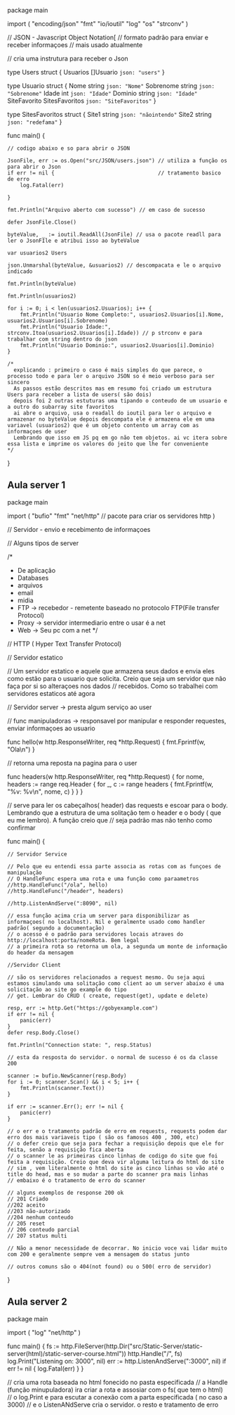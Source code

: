 package main

import (
	"encoding/json"
	"fmt"
	"io/ioutil"
	"log"
	"os"
	"strconv"
)

// JSON - Javascript Object Notation[
// formato padrão para enviar e receber informaçoes
// mais usado atualmente

// cria uma instrutura para receber o Json

type Users struct {
	Usuarios []Usuario `json: "users"`
}

type Usuario struct {
	Nome         string         `json: "Nome"`
	Sobrenome    string         `json: "Sobrenome"`
	Idade        int            `json: "Idade"`
	Dominio      string         `json: "Idade"`
	SiteFavorito SitesFavoritos `json: "SiteFavoritos"`
}

type SitesFavoritos struct {
	Site1 string `json: "nãointendo"`
	Site2 string `json: "redefama"`
}

func main() {

	// codigo abaixo e so para abrir o JSON

	JsonFile, err := os.Open("src/JSON/users.json") // utiliza a função os para abrir o Json
	if err != nil {                                 // tratamento basico de erro
		log.Fatal(err)

	}

	fmt.Println("Arquivo aberto com sucesso") // em caso de sucesso

	defer JsonFile.Close()

	byteValue, _ := ioutil.ReadAll(JsonFile) // usa o pacote readll para ler o JsonFIle e atribui isso ao byteValue

	var usuarios2 Users

	json.Unmarshal(byteValue, &usuarios2) // descompacata e le o arquivo indicado

	fmt.Println(byteValue)

	fmt.Println(usuarios2)

	for i := 0; i < len(usuarios2.Usuarios); i++ {
		fmt.Println("Usuario Nome Completo:", usuarios2.Usuarios[i].Nome, usuarios2.Usuarios[i].Sobrenome)
		fmt.Println("Usuario Idade:", strconv.Itoa(usuarios2.Usuarios[i].Idade)) // p strconv e para trabalhar com string dentro do json
		fmt.Println("Usuario Dominio:", usuarios2.Usuarios[i].Dominio)
	}

	/*
	  explicando : primeiro o caso é mais simples do que parece, o processo todo e para ler o arquivo JSON so é meio verboso para ser sincero
	  As passos estão descritos mas em resumo foi criado um estrutura Users para receber a lista de users( são dois)
	  depois foi 2 outras estuturas uma tipando o conteudo de um usuario e a outro do subarray site favoritos
	  ai abre o arquivo, usa o readall do ioutil para ler o arquivo e armazenar no byteValue depois descompata ele é armazena ele em uma variavel (usuarios2) que é um objeto contento um array com as informaçoes de user
	  Lembrando que isso em JS pq em go não tem objetos. ai vc itera sobre essa lista e imprime os valores do jeito que lhe for conveniente
	*/
}


## Aula server 1

package main

import (
	"bufio"
	"fmt"
	"net/http" // pacote para criar os servidores http
)

// Servidor - envio e recebimento de informaçoes

// Alguns tipos de server

/*
 - De aplicação
 - Databases
 - arquivos
 - email
 - midia
 - FTP -> recebedor - remetente baseado no protocolo FTP(File transfer Protocol)
 - Proxy -> servidor intermediario entre o usar é a net
 - Web -> Seu pc com a net
*/

// HTTP ( Hyper Text Transfer Protocol)

// Servidor estatico

// Um servidor estatico e aquele que armazena seus dados e envia eles como estão para o usuario que solicita. Creio que seja um servidor que não faça por si so alteraçoes nos dados
// recebidos. Como so trabalhei com servidores estaticos até agora

// Servidor server -> presta algum serviço ao user

// func manipuladoras -> responsavel por manipular e responder requestes, enviar informaçoes ao usuario

func hello(w http.ResponseWriter, req *http.Request) {
	fmt.Fprintf(w, "Ola\n")
}

// retorna uma reposta na pagina para o user

func headers(w http.ResponseWriter, req *http.Request) {
	for nome, headers := range req.Header {
		for _, c := range headers {
			fmt.Fprintf(w, "%v: %v\n", nome, c)
		}
	}
}

// serve para ler os cabeçalhos( header) das requests e escoar para o body. Lembrando que a estrutura de uma solitação tem o header e o body ( que eu me lembro). A função creio que
// seja padrão mas não tenho como confirmar

func main() {

	// Servidor Service

	// Pelo que eu entendi essa parte associa as rotas com as funçoes de manipulação
	// O HandleFunc espera uma rota e uma função como paraametros
	//http.HandleFunc("/ola", hello)
	//http.HandleFunc("/header", headers)

	//http.ListenAndServe(":8090", nil)

	// essa função acima cria um server para disponibilizar as informaçoes( no localhost). Nil e geralmente usado como handler padrão( segundo a documentação)
	// o acesso é o padrão para servidores locais atraves do http://localhost:porta/nomeRota. Bem legal
	// a primeira rota so retorna um ola, a segunda um monte de informação do header da mensagem

	//Servidor Client

	// são os servidores relacionados a request mesmo. Ou seja aqui estamos simulando uma solitação como client ao um server abaixo é uma solicitação ao site go example do tipo
	// get. Lembrar do CRUD ( create, request(get), update e delete)

	resp, err := http.Get("https://gobyexample.com")
	if err != nil {
		panic(err)
	}
	defer resp.Body.Close()

	fmt.Println("Connection state: ", resp.Status)

	// esta da resposta do servidor. o normal de sucesso é os da classe 200

	scanner := bufio.NewScanner(resp.Body)
	for i := 0; scanner.Scan() && i < 5; i++ {
		fmt.Println(scanner.Text())
	}

	if err := scanner.Err(); err != nil {
		panic(err)
	}

	// o err e o tratamento padrão de erro em requests, requests podem dar erro dos mais variaveis tipo ( são os famosos 400 , 300, etc)
	// o defer creio que seja para fechar a requisição depois que ele for feita, senão a requisição fica aberta
	// o scanner le as primeiras cinco linhas de codigo do site que foi feita a requisição. Creio que deva vir alguma leitura do html do site
	// sim , vem literalmente o html do site as cinco linhas so vão até o title do head, mas e so mudar a parte do scanner pra mais linhas
	// embaixo é o tratamento de erro do scanner

	// alguns exemplos de response 200 ok
	// 201 Criado
	//202 aceito
	//203 não-autorizado
	//204 nenhum conteudo
	// 205 reset
	// 206 conteudo parcial
	// 207 status multi

	// Não a menor necessidade de decorrar. No inicio voce vai lidar muito com 200 e geralmente sempre vem a mensagem do status junto

	// outros comuns são o 404(not found) ou o 500( erro de servidor)
}


## Aula server 2

package main

import (
	"log"
	"net/http"
)

func main() {
	fs := http.FileServer(http.Dir("src/Static-Server/static-server(html)/static-server-course.html"))
	http.Handle("/", fs)
	log.Print("Listening on: 3000", nil)
	err := http.ListenAndServe(":3000", nil)
	if err != nil {
		log.Fatal(err)
	}
}

// cria uma rota baseada no html fonecido no pasta especificada
// a Handle (função minupuladora) ira criar  a rota e assosiar com o fs( que tem o html)
// o log.Print e para escutar a conexão com a parta especificada ( no caso a 3000)
// e o ListenANdServe cria o servidor. o resto e tratamento de erro
